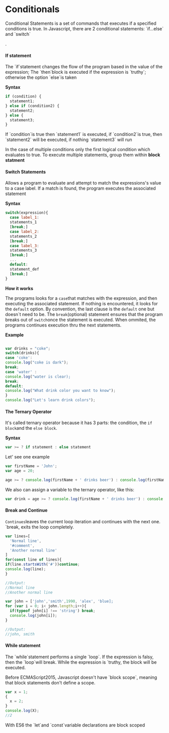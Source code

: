 <h1>Conditionals</h1>

<p>Conditional Statements is a set of commands that executes if a specified conditions is true.
In Javascript, there are 2 conditional statements: `if...else` and `switch`</p>.

<h4>If statement</h4>

<p>The `if`statement changes the flow of the program based in the value of the expression; The `then`block is executed if the expression is `truthy`; otherwise the option `else`is taken</p>

<p><strong>Syntax</strong></p>

```javascript
if (condition) {
  statement1;
} else if (condition2) {
  statement2;
} else {
  statement3;
}
```

<p>If `condition`is true then `statement1` is executed, if `condition2`is true, then `statement2` will be executed, if nothing `statement3` will run</p>

<p>In the case of multiple conditions only the first logical condition which evaluates to true. To execute multiple statements, group them within <strong>block statment</strong></p>

<h4>Switch Statements</h4>

<p>Allows a program to evaluate and attempt to match the expressions's value to a case label. If a match is found, the program executes the associated statement</p>

<p><strong>Syntax</strong></p>

```javascript
switch(expression){
  case label_1:
  statements_1
  [break;]
  case label_2:
  statements_2
  [break;]
  case label_3:
  statements_3
  [break;]
  ...
  default:
  statement_def
  [break;]
}
```

<strong>How it works</strong>

The programs looks for a `case`that matches with the expression, and then executing the associated statement.
If nothing is encountered, it looks for the `default` option.
By convention, the last clause is the `default` one but doesn´t need to be.
The `break`(optional) statement ensures that the program breaks out of `switch`once the statement is executed. When ommited, the programs continues execution thru the next statements.

<strong>Example</strong>

```javascript

var drinks = "coke";
switch(drinks){
case 'coke':
console.log("coke is dark");
break;
case 'water' :
console.log("water is clear);
break;
default:
console.log("What drink color you want to know");
}
console.log("Let's learn drink colors");

```

<h4>The Ternary Operator</h4>

It's called ternary operator because it has 3 parts: the condition, the `if block`and the `else block`.

<strong>Syntax</strong>

```javascript
var >= ? if statement : else statement

```

Let' see one example

```javascript
var firstName = 'John';
var age = 20;

age >= ? console.log(firstName + ' drinks beer') : console.log(firstName + "drinks juice");
```

We also can assign a variable to the ternary operator, like this:

```javascript
var drink = age >= ? console.log(firstName + ' drinks beer') : console.log(firstName + "drinks juice");
```

<h4>Break and Continue</h4>

`Continues`leaves the current loop iteration and continues with the next one. `break, exits the loop completely.

```javascript
var lines=[
  'Normal line',
  '#comment',
  'Another normal line'
]
for(const line of lines){
if(line.startsWith('#'))continue;
console.log(line);
}

//Output:
//Normal line
//Another normal line

var john = ['john','smith',1990, 'alex', 'blue];
for (var i = 0; i< john.length;i++){
  if(typeof john[i] !== 'string') break;
  console.log(john[i]);
}

//Output:
//john, smith
```






<h4>While statement</h4>

<p>The `while`statement performs a single `loop`. If the expression is falsy, then the `loop`will break. While the expression is `truthy, the block will be executed.</p>

<p>Before ECMAScript2015, Javascript doesn't have `block scope`, meaning that block statements don't define a scope.</p>

```javascript
var x = 1;
{
  x = 2;
}
console.log(X);
//2
```

<p>With ES6 the `let`and `const`variable declarations are block scoped</p>
